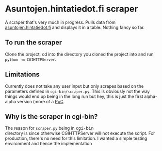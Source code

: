 # Asuntojen.hintatiedot.fi scraper

A scraper that's very much in progress. Pulls data from
[asuntojen.hintatiedot.fi](http://asuntojen.hintatiedot.fi) and
displays it in a table. Nothing fancy so far.

## To run the scraper

Clone the project, cd into the directory you cloned the project into
and run `python -m CGIHTTPServer`.

## Limitations

Currently does not take any user input but only scrapes based on the
parameters defined in `cgi-bin/scraper.py`. This is obviously not
the way things would end up being in the long run but hey, this is
just the first alpha-alpha version (more of a [PoC](http://en.wikipedia.org/wiki/Proof_of_concept).

## Why is the scraper in cgi-bin?

The reason for `scraper.py` being in <kbd>cgi-bin</kbd>     
directory is since otherwise CGIHTTPServer will not execute
the script. For production, there's no need for this limitation.
I wanted a simple testing environment and hence the implementation
